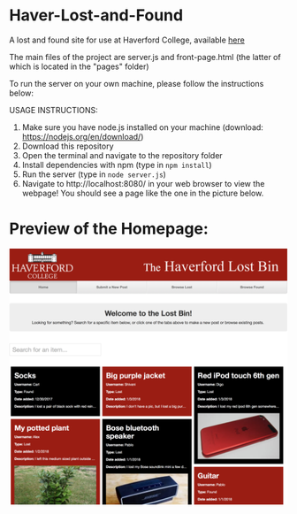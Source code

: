 # Haver-Lost-and-Found
A lost and found site for use at Haverford College, available [here](http://haverlostandfound-env.4aqm3pzj9q.us-east-2.elasticbeanstalk.com)

The main files of the project are server.js and front-page.html (the latter of which is located in the "pages" folder)

To run the server on your own machine, please follow the instructions below:


USAGE INSTRUCTIONS:
1) Make sure you have node.js installed on your machine (download: https://nodejs.org/en/download/)
2) Download this repository
3) Open the terminal and navigate to the repository folder
4) Install dependencies with npm (type in `npm install`)
5) Run the server (type in `node server.js`)
6) Navigate to http://localhost:8080/ in your web browser to view the webpage! You should see a page like the one in the picture below.


# Preview of the Homepage:
![homepage preview](homepage.png)
